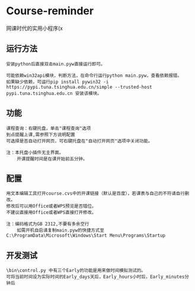 # Course-reminder

网课时代的实用小程序(x

## 运行方法

    安装python后直接双击main.pyw直接运行即可。

    可能依赖win32api模块，判断方法，在命令行运行python main.pyw，查看依赖报错。
    如果缺少依赖，可运行pip install pywin32 -i https://pypi.tuna.tsinghua.edu.cn/simple --trusted-host pypi.tuna.tsinghua.edu.cn 安装该模块。

## 功能

    课程查询：右键托盘，单击"课程查询"选项
    到点提醒上课,需参照下方说明配置
    可选择是否自动打开网页，可右键托盘在"自动打开网页"选项中关闭功能。
    
    注：本托盘小插件无主界面。
        开课提醒时间是在课开始前五分钟。
        
    

## 配置

    用文本编辑工具打开course.cvs中的开课链接（默认是百度），若课表与自己的不符请自行删改。
    修改后可以用Office或者WPS预览是否错位。
    不建议直接用Office或者WPS直接打开修改。

    注：编码格式为GB 2312,不要有多余空行
        如需开机自启请复制main.pyw的快捷方式至 C:\ProgramData\Microsoft\Windows\Start Menu\Programs\Startup
    
## 开发测试
    
    \bin\control.py 中有三个Early的功能是用来做时间模拟测试的。
    可将当前时间设为实际时间的Early_days天后，Early_hours小时后，Early_minutes分钟后
